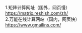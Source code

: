 1.矩阵计算网址（国外，网页慢）<br>
https://matrix.reshish.com/zh/
<br>
2.万能在线计算网站（国内，网页快）<br>
https://www.gmailins.com/
